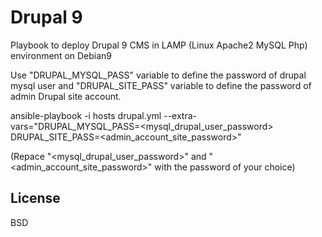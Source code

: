 Drupal 9
=========

Playbook to deploy Drupal 9 CMS in LAMP (Linux Apache2 MySQL Php) environment on Debian9

Use "DRUPAL_MYSQL_PASS" variable to define the password of drupal mysql user and "DRUPAL_SITE_PASS" variable to define the password of admin Drupal site account.

ansible-playbook -i hosts drupal.yml --extra-vars="DRUPAL_MYSQL_PASS=<mysql_drupal_user_password> DRUPAL_SITE_PASS=<admin_account_site_password>"

(Repace "<mysql_drupal_user_password>" and "<admin_account_site_password>" with the password of your choice)

License
-------

BSD


